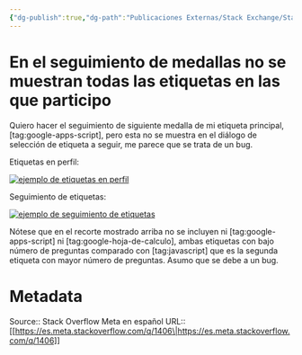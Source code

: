 ```yaml
---
{"dg-publish":true,"dg-path":"Publicaciones Externas/Stack Exchange/Stack Overflow en español/Stack Overflow en español Meta/es.meta.stackoverflow.com-1406.md","permalink":"/publicaciones-externas/stack-exchange/stack-overflow-en-espanol/stack-overflow-en-espanol-meta/es-meta-stackoverflow-com-1406/","title":"En el seguimiento de medallas no se muestran todas las etiquetas en las que participo","hide":true,"noteIcon":"default","created":"2024-04-03T12:49:10.592-06:00","updated":"2024-04-05T16:43:59.079-06:00"}
---
```


# En el seguimiento de medallas no se muestran todas las etiquetas en las que participo

Quiero hacer el seguimiento de siguiente medalla de mi etiqueta principal, [tag:google-apps-script], pero esta no se muestra en el diálogo de selección de etiqueta a seguir, me parece que se trata de un bug.

Etiquetas en perfil:  

[![ejemplo de etiquetas en perfil][1]][1]

Seguimiento de etiquetas:  

[![ejemplo de seguimiento de etiquetas][2]][2]

Nótese que en el recorte mostrado arriba no se incluyen ni [tag:google-apps-script] ni [tag:google-hoja-de-calculo], ambas etiquetas con bajo  número de preguntas comparado con [tag:javascript] que es la segunda etiqueta con mayor número de preguntas. Asumo que se debe a un bug.

  [1]: https://i.stack.imgur.com/9YzQt.png
  [2]: https://i.stack.imgur.com/PFAOo.png

# Metadata
Source:: Stack Overflow Meta en español
URL:: [[https://es.meta.stackoverflow.com/q/1406\|https://es.meta.stackoverflow.com/q/1406]]

